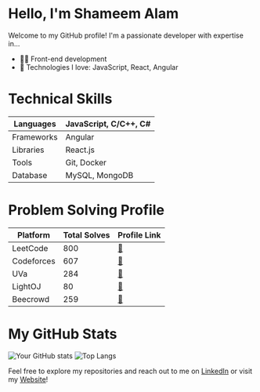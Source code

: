 # Hello, I'm Shameem Alam

Welcome to my GitHub profile! I'm a passionate developer with expertise in...

- 👨‍💻 Front-end development
- 🚀 Technologies I love: JavaScript, React, Angular

# Technical Skills
| Languages         | JavaScript, C/C++, C#    |
|-------------------|--------------------------|
| Frameworks        | Angular                  |
| Libraries         | React.js                 |
| Tools             | Git, Docker              |
| Database          | MySQL, MongoDB           |

# Problem Solving Profile
| Platform          | Total Solves | Profile Link                                      |
|-------------------|--------------|---------------------------------------------------|
| LeetCode          | 800          | [🔗](https://leetcode.com/theshameem/)   |
| Codeforces        | 607          | [🔗](https://codeforces.com/profile/theshameem)   |
| UVa               | 284          | [🔗](https://uhunt.onlinejudge.org/id/905254)   |
| LightOJ           | 80           | [🔗](https://lightoj.com/user/theshameem)   |
| Beecrowd          | 259          | [🔗](https://www.beecrowd.com.br/judge/en/profile/167329?origem=1)   |


# My GitHub Stats
![Your GitHub stats](https://github-readme-stats.vercel.app/api?username=theshameem&show_icons=true&theme=radical)
![Top Langs](https://github-readme-stats.vercel.app/api/top-langs/?username=theshameem&layout=compact)

Feel free to explore my repositories and reach out to me on [LinkedIn](https://www.linkedin.com/in/shameem-alam/) or visit my [Website](https://www.shameemalam.com/)!
